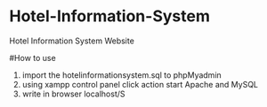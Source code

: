 # Hotel-Information-System
Hotel Information System Website

#How to use
1. import the hotelinformationsystem.sql to phpMyadmin
2. using xampp control panel click action start Apache and MySQL
3. write in browser localhost/S

